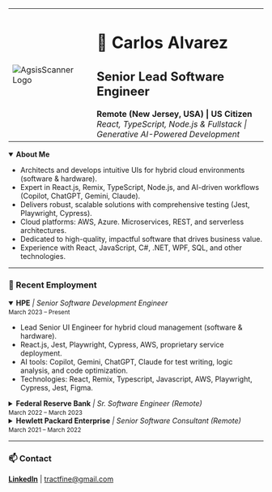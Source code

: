 <table align="center">
  <tr>
    <td width="33%" align="start" valign="middle">
      <img src="./apps/assets/logo.png" alt="AgsisScanner Logo"   />
    </td>
    <td align="left" valign="middle">
      <h1>🚀 Carlos Alvarez</h1>
      <h2>Senior Lead Software Engineer</h2>
      <strong>Remote (New Jersey, USA) | US Citizen</strong><br>
      <em>React, TypeScript, Node.js & Fullstack | Generative AI-Powered Development</em>
    </td>
  </tr>
</table>

<details open>
  <summary><strong>About Me</strong></summary>
  <ul>
    <li>Architects and develops intuitive UIs for hybrid cloud environments (software & hardware).</li>
    <li>Expert in React.js, Remix, TypeScript, Node.js, and AI-driven workflows (Copilot, ChatGPT, Gemini, Claude).</li>
    <li>Delivers robust, scalable solutions with comprehensive testing (Jest, Playwright, Cypress).</li>
    <li>Cloud platforms: AWS, Azure. Microservices, REST, and serverless architectures.</li>
    <li>Dedicated to high-quality, impactful software that drives business value.</li>
    <li>Experience with React, JavaScript, C#, .NET, WPF, SQL, and other technologies.</li>
  </ul>
</details>

---

<h3>💼 Recent Employment</h3>

<details open>
  <summary><strong>HPE</strong> <em>| Senior Software Development Engineer</em> <br> <small>March 2023 – Present</small></summary>
  <ul>
    <li>Lead Senior UI Engineer for hybrid cloud management (software & hardware).</li>
    <li>React.js, Jest, Playwright, Cypress, AWS, proprietary service deployment.</li>
    <li>AI tools: Copilot, Gemini, ChatGPT, Claude for test writing, logic analysis, and code optimization.</li>
    <li>Technologies: React, Remix, Typescript, Javascript, AWS, Playwright, Cypress, Jest, Figma.</li>
  </ul>
</details>

<details>
  <summary><strong>Federal Reserve Bank</strong> <em>| Sr. Software Engineer (Remote)</em> <br> <small>March 2022 – March 2023</small></summary>
  <ul>
    <li>Developed consumer web app UI in React & Typescript.</li>
    <li>Built AWS serverless microservices: Lambda (NodeJs), DynamoDB, SNS, SQS.</li>
    <li>Achieved near 100% unit test coverage with Jest & Cypress.</li>
    <li>Full-stack contributions from AWS to UI.</li>
  </ul>
</details>

<details>
  <summary><strong>Hewlett Packard Enterprise</strong> <em>| Senior Software Consultant (Remote)</em> <br> <small>March 2021 – March 2022</small></summary>
  <ul>
    <li>Built UI for HPC cluster management (React/Functional).</li>
    <li>Designed Yarn config editor for cloud portal.</li>
    <li>Technologies: React.js, Cypress, Kubernetes, slurm, GIT, Sonar, Yarn, Npm.</li>
  </ul>
</details>

---

<h3>📫 Contact</h3>

<p>
  <a href="https://linkedin.com/in/jstechy"><strong>LinkedIn</strong></a> | <a href="mailto:tractfine@gmail.com">tractfine@gmail.com</a>
</p>
